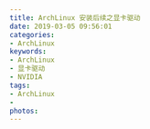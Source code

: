 ```yaml
---
title: ArchLinux 安装后续之显卡驱动
date: 2019-03-05 09:56:01
categories:
- ArchLinux
keywords:
- ArchLinux
- 显卡驱动
- NVIDIA
tags:
- ArchLinux
-
photos:
---
```

